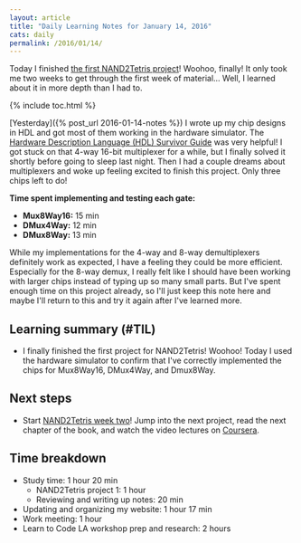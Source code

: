 ```yaml
---
layout: article
title: "Daily Learning Notes for January 14, 2016"
cats: daily
permalink: /2016/01/14/
---
```



Today I finished [the first NAND2Tetris project](http://nand2tetris.org/01.php)! Woohoo, finally! It only took me two weeks to get through the first week of material... Well, I learned about it in more depth than I had to.

{% include toc.html %}

[Yesterday]({% post_url 2016-01-14-notes %}) I wrote up my chip designs in HDL and got most of them working in the hardware simulator. The [Hardware Description Language (HDL) Survivor Guide](http://nand2tetris.org/software/HDL%20Survival%20Guide.html) was very helpful! I got stuck on that 4-way 16-bit multiplexer for a while, but I finally solved it shortly before going to sleep last night. Then I had a couple dreams about multiplexers and woke up feeling excited to finish this project. Only three chips left to do!

**Time spent implementing and testing each gate:**

- **Mux8Way16:** 15 min
- **DMux4Way:** 12 min
- **DMux8Way:** 13 min

While my implementations for the 4-way and 8-way demultiplexers definitely work as expected, I have a feeling they could be more efficient. Especially for the 8-way demux, I really felt like I should have been working with larger chips instead of typing up so many small parts. But I've spent enough time on this project already, so I'll just keep this note here and maybe I'll return to this and try it again after I've learned more.

## Learning summary (#TIL)

- I finally finished the first project for NAND2Tetris! Woohoo! Today I used the hardware simulator to confirm that I've correctly implemented the chips for Mux8Way16, DMux4Way, and Dmux8Way.

## Next steps

- Start [NAND2Tetris week two](http://nand2tetris.org/02.php)! Jump into the next project, read the next chapter of the book, and watch the video lectures on [Coursera](https://class.coursera.org/nand2tetris1-001).

## Time breakdown

- Study time: 1 hour 20 min
  - NAND2Tetris project 1: 1 hour
  - Reviewing and writing up notes: 20 min
- Updating and organizing my website: 1 hour 17 min
- Work meeting: 1 hour
- Learn to Code LA workshop prep and research: 2 hours